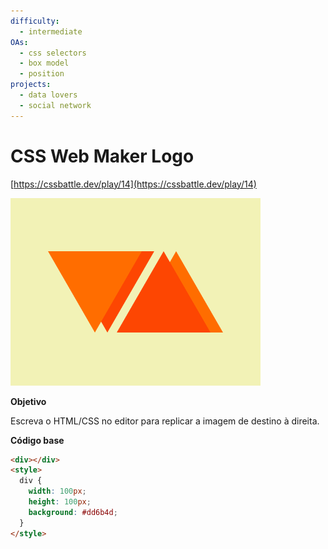 ```yaml
---
difficulty:
  - intermediate
OAs:
  - css selectors
  - box model
  - position
projects:
  - data lovers
  - social network
---
```


# CSS Web Maker Logo

[https://cssbattle.dev/play/14](https://cssbattle.dev/play/14)

![CSS Web Maker Logo](css_web-maker-logo.png)

**Objetivo**

Escreva o HTML/CSS no editor para replicar a imagem de destino à direita.

**Código base**

```html
<div></div>
<style>
  div {
    width: 100px;
    height: 100px;
    background: #dd6b4d;
  }
</style>
```
